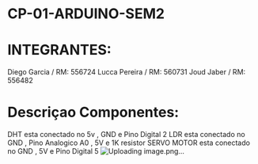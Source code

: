 # CP-01-ARDUINO-SEM2


# INTEGRANTES:

Diego Garcia  / RM: 556724
Lucca Pereira / RM: 560731
Joud Jaber    / RM: 556482
 
# Descriçao Componentes:

DHT esta conectado no 5v , GND e Pino Digital 2 
LDR esta conectado no GND , Pino Analogico A0 , 5V e 1K resistor
SERVO MOTOR esta conectado no GND , 5V e Pino Digital 5
![Uploading image.png…]()
